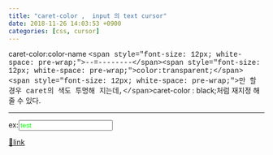 ```yaml
---
title: "caret-color ,  input 의 text cursor"
date: 2018-11-26 14:03:53 +0900
categories: [css, cursor]
---
```


caret-color:color-name  &#xD;
<font color="#222222" face="Consolas, Lucida Console, Courier New, monospace">&lt;span style="font-size: 12px; white-space: pre-wrap;"&gt;--=--------&lt;/span&gt;</font><font color="#222222" face="Consolas, Lucida Console, Courier New, monospace">&lt;span style="font-size: 12px; white-space: pre-wrap;"&gt;color:transparent;&lt;/span&gt;</font><font color="#222222" face="Consolas, Lucida Console, Courier New, monospace">&lt;span style="font-size: 12px; white-space: pre-wrap;"&gt;만 할 경우 caret의 색도 투명해 지는데,&lt;/span&gt;</font>caret-color : black;처럼 재지정 해줄 수 있다.  
  
- - - - - -

ex:<input placeholder="input!" style="color:#0f0;caret-color:#f00" type="text" value="test"></input>


[🔗link](http://www.mins01.com/mh/tech/read/1213)